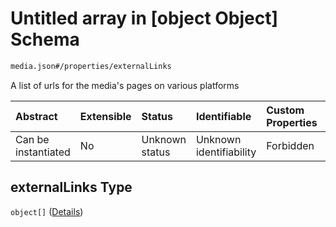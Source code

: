 # Untitled array in \[object Object] Schema

```txt
media.json#/properties/externalLinks
```

A list of urls for the media's pages on various platforms

| Abstract            | Extensible | Status         | Identifiable            | Custom Properties | Additional Properties | Access Restrictions | Defined In                                               |
| :------------------ | :--------- | :------------- | :---------------------- | :---------------- | :-------------------- | :------------------ | :------------------------------------------------------- |
| Can be instantiated | No         | Unknown status | Unknown identifiability | Forbidden         | Allowed               | none                | [media.json\*](../out/media.json "open original schema") |

## externalLinks Type

`object[]` ([Details](media-properties-externallinks-items.md))
